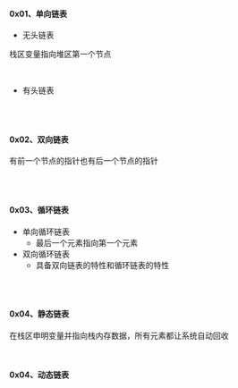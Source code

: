 #### 0x01、单向链表

- 无头链表

栈区变量指向堆区第一个节点

<br/>

- 有头链表

<br/>

<br/>

#### 0x02、双向链表

有前一个节点的指针也有后一个节点的指针

<br/>

<br/>

#### 0x03、循环链表

- 单向循环链表
  - 最后一个元素指向第一个元素
- 双向循环链表
  - 具备双向链表的特性和循环链表的特性

<br/>

<br/>

#### 0x04、静态链表

在栈区申明变量并指向栈内存数据，所有元素都让系统自动回收

<br/>

#### 0x04、动态链表
